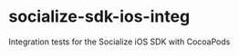 socialize-sdk-ios-integ
=======================

Integration tests for the Socialize iOS SDK with CocoaPods
